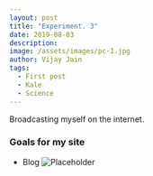 ```yaml
---
layout: post
title: "Experiment. 3"
date: 2019-08-03
description: 
image: /assets/images/pc-1.jpg
author: Vijay Jain
tags: 
  - First post
  - Kale
  - Science
---
```

Broadcasting myself on the internet.

### Goals for my site
* Blog
![Placeholder](/assets/images/placeholder-1.jpg)